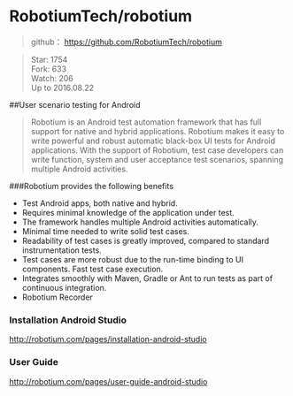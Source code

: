 # RobotiumTech/robotium
> github： https://github.com/RobotiumTech/robotium

> Star: 1754  
> Fork: 633      
> Watch: 206    
> Up to 2016.08.22    
> 

##User scenario testing for Android

>Robotium is an Android test automation framework that has full support for native and hybrid applications. Robotium makes it easy to write powerful and robust automatic black-box UI tests for Android applications. With the support of Robotium, test case developers can write function, system and user acceptance test scenarios, spanning multiple Android activities.

###Robotium provides the following benefits

* Test Android apps, both native and hybrid.
* Requires minimal knowledge of the application under test.
* The framework handles multiple Android activities automatically.
* Minimal time needed to write solid test cases.
* Readability of test cases is greatly improved, compared to standard instrumentation tests.
* Test cases are more robust due to the run-time binding to UI components.
Fast test case execution.
* Integrates smoothly with Maven, Gradle or Ant to run tests as part of continuous integration.
* Robotium Recorder    

### Installation Android Studio
http://robotium.com/pages/installation-android-studio

### User Guide
http://robotium.com/pages/user-guide-android-studio


